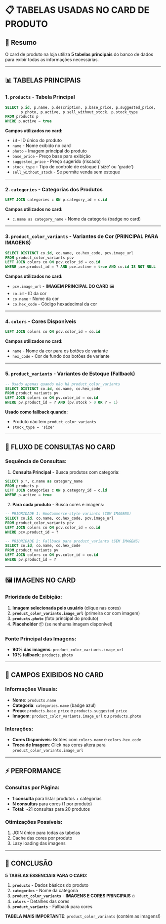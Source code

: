 # 📋 TABELAS USADAS NO CARD DE PRODUTO

## 🎯 Resumo

O card de produto na loja utiliza **5 tabelas principais** do banco de dados para exibir todas as informações necessárias.

---

## 📊 TABELAS PRINCIPAIS

### 1. **`products`** - Tabela Principal

```sql
SELECT p.id, p.name, p.description, p.base_price, p.suggested_price,
       p.photo, p.active, p.sell_without_stock, p.stock_type
FROM products p
WHERE p.active = true
```

**Campos utilizados no card:**

- `id` - ID único do produto
- `name` - Nome exibido no card
- `photo` - Imagem principal do produto
- `base_price` - Preço base para exibição
- `suggested_price` - Preço sugerido (riscado)
- `stock_type` - Tipo de controle de estoque ('size' ou 'grade')
- `sell_without_stock` - Se permite venda sem estoque

---

### 2. **`categories`** - Categorias dos Produtos

```sql
LEFT JOIN categories c ON p.category_id = c.id
```

**Campos utilizados no card:**

- `c.name as category_name` - Nome da categoria (badge no card)

---

### 3. **`product_color_variants`** - Variantes de Cor (PRINCIPAL PARA IMAGENS)

```sql
SELECT DISTINCT co.id, co.name, co.hex_code, pcv.image_url
FROM product_color_variants pcv
LEFT JOIN colors co ON pcv.color_id = co.id
WHERE pcv.product_id = ? AND pcv.active = true AND co.id IS NOT NULL
```

**Campos utilizados no card:**

- `pcv.image_url` - **IMAGEM PRINCIPAL DO CARD** 🖼️
- `co.id` - ID da cor
- `co.name` - Nome da cor
- `co.hex_code` - Código hexadecimal da cor

---

### 4. **`colors`** - Cores Disponíveis

```sql
LEFT JOIN colors co ON pcv.color_id = co.id
```

**Campos utilizados no card:**

- `name` - Nome da cor para os botões de variante
- `hex_code` - Cor de fundo dos botões de variante

---

### 5. **`product_variants`** - Variantes de Estoque (Fallback)

```sql
-- Usado apenas quando não há product_color_variants
SELECT DISTINCT co.id, co.name, co.hex_code
FROM product_variants pv
LEFT JOIN colors co ON pv.color_id = co.id
WHERE pv.product_id = ? AND (pv.stock > 0 OR ? = 1)
```

**Usado como fallback quando:**

- Produto não tem `product_color_variants`
- `stock_type = 'size'`

---

## 🔄 FLUXO DE CONSULTAS NO CARD

### **Sequência de Consultas:**

1. **Consulta Principal** - Busca produtos com categoria:

```sql
SELECT p.*, c.name as category_name
FROM products p
LEFT JOIN categories c ON p.category_id = c.id
WHERE p.active = true
```

2. **Para cada produto** - Busca cores e imagens:

```sql
-- PRIORIDADE 1: WooCommerce-style variants (COM IMAGENS)
SELECT co.id, co.name, co.hex_code, pcv.image_url
FROM product_color_variants pcv
LEFT JOIN colors co ON pcv.color_id = co.id
WHERE pcv.product_id = ?

-- PRIORIDADE 2: Fallback para product_variants (SEM IMAGENS)
SELECT co.id, co.name, co.hex_code
FROM product_variants pv
LEFT JOIN colors co ON pv.color_id = co.id
WHERE pv.product_id = ?
```

---

## 🖼️ IMAGENS NO CARD

### **Prioridade de Exibição:**

1. **Imagem selecionada pelo usuário** (clique nas cores)
2. **`product_color_variants.image_url`** (primeira cor com imagem)
3. **`products.photo`** (foto principal do produto)
4. **Placeholder** 📦 (se nenhuma imagem disponível)

### **Fonte Principal das Imagens:**

- **90% das imagens**: `product_color_variants.image_url`
- **10% fallback**: `products.photo`

---

## 📱 CAMPOS EXIBIDOS NO CARD

### **Informações Visuais:**

- **Nome**: `products.name`
- **Categoria**: `categories.name` (badge azul)
- **Preço**: `products.base_price` e `products.suggested_price`
- **Imagem**: `product_color_variants.image_url` ou `products.photo`

### **Interações:**

- **Cores Disponíveis**: Botões com `colors.name` e `colors.hex_code`
- **Troca de Imagem**: Click nas cores altera para `product_color_variants.image_url`

---

## ⚡ PERFORMANCE

### **Consultas por Página:**

- **1 consulta** para listar produtos + categorias
- **N consultas** para cores (1 por produto)
- **Total**: ~21 consultas para 20 produtos

### **Otimizações Possíveis:**

1. JOIN único para todas as tabelas
2. Cache das cores por produto
3. Lazy loading das imagens

---

## 🎯 CONCLUSÃO

**5 TABELAS ESSENCIAIS PARA O CARD:**

1. **`products`** - Dados básicos do produto
2. **`categories`** - Nome da categoria
3. **`product_color_variants`** - **IMAGENS E CORES PRINCIPAIS** 🔥
4. **`colors`** - Detalhes das cores
5. **`product_variants`** - Fallback para cores

**TABELA MAIS IMPORTANTE**: `product_color_variants` (contém as imagens!)
